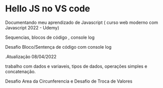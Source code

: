 # Hello JS no VS code

Documentando meu aprendizado de Javascript ( curso web moderno com Javascript 2022 - Udemy)

Sequencias, blocos de código , console log

Desafio Bloco/Sentença de código com console log

.Atualização 08/04/2022

trabalho com dados e variaveis, tipos de dados, operações simples e concatenação.

Desafio Area da  Circunferencia e Desafio de Troca de Valores

